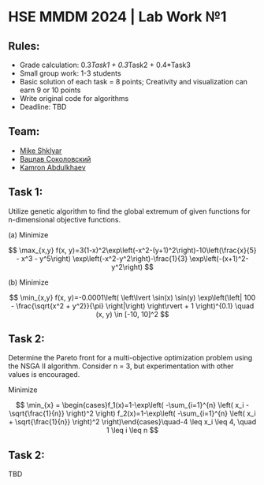 # HSE MMDM 2024 | Lab Work №1

## Rules:
- Grade calculation: 0.3*Task1 + 0.3*Task2 + 0.4*Task3
- Small group work: 1-3 students
- Basic solution of each task = 8 points; Creativity and visualization can earn 9 or 10 points
- Write original code for algorithms
- Deadline: TBD
## Team:
- [Mike Shklyar](https://t.me/MC_Mikel)
- [Вацлав Соколовский](https://t.me/RinokuS)
- [Kamron Abdulkhaev](https://t.me/kamran_uz)

## Task 1:
Utilize genetic algorithm to find the global extremum of given functions for n-dimensional objective functions.


(a) Minimize

$$
\max_{x,y} f(x, y)=3(1-x)^2\exp\left(-x^2-(y+1)^2\right)-10\left(\frac{x}{5} - x^3 - y^5\right)
\exp\left(-x^2-y^2\right)-\frac{1}{3} \exp\left(-(x+1)^2-y^2\right)
$$

(b) Minimize

$$
\min_{x,y} f(x, y)=-0.0001\left(
    \left\lvert
        \sin(x)
        \sin(y)
        \exp\left(\left|
            100 - \frac{\sqrt{x^2 + y^2}}{\pi}
            \right|\right)
    \right\rvert
    +
    1
\right)^{0.1}
\quad
(x, y) \in [-10, 10]^2
$$

## Task 2:
Determine the Pareto front for a multi-objective optimization problem using the NSGA II algorithm. Consider n = 3, but experimentation with other values is encouraged.

Minimize 

$$
\min_{x} = \begin{cases}f_1(x)=1-\exp\left(    -\sum_{i=1}^{n}        \left(            x_i - \sqrt{\frac{1}{n}}        \right)^2    \right) f_2(x)=1-\exp\left(    -\sum_{i=1}^{n}        \left(            x_i + \sqrt{\frac{1}{n}}        \right)^2    \right)\end{cases}\quad-4 \leq x_i \leq 4, \quad 1 \leq i \leq n
$$

## Task 2:
TBD
